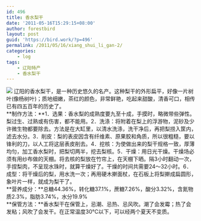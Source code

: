 ```yaml
---
id: 496
title: 香水梨干
date: '2011-05-16T15:29:15+08:00'
author: forestbird
layout: post
guid: 'https://bird.work/?p=496'
permalink: /2011/05/16/xiang_shui_li_gan-2/
categories:
    - log
tags:
    - 辽阳特产
    - 香水梨干
---
```


![](http://www.youkecn.com/upload/2010320152982594.jpg) 辽阳的香水梨干，是一种历史悠久的名产。这种梨干的外形扁平，好像一片树叶(像杨树叶)；质地细嫩，茶红的颜色，非常鲜艳，吃起来甜酸，清香可口，相传已有四五百年的历史了。  
**制作方法：**1．选果：香水梨的成熟度要九至十成，手摸时，略微带些弹性。梨过生、过熟或有伤害，都不能用。2．洗涤：将附着在梨上的浮游物，泥砂及少许微生物都要除去。方法是在大缸里，以清水洗涤，洗干净后，再把梨捞入筐内，滤去水分。3．削皮：梨的表皮因含有纤维素、原果胶和角质，所以很粗糙，要以锋利的刀，以人工将这层表皮削去。4．挖核：为使做出来的梨干规格一致，厚薄均匀，加工香水梨时，把梨切两半，挖去梨核。5．干燥：用日光干燥。干燥场必须有用纱布做的天棚。将去核的梨放在竹帘上，在天棚下晒。隔3小时翻动一次，手捏梨肉，不呈现水珠时，就算干燥好了。干燥的时间共需要24～32小时。6．成型：将干燥后的梨，用水洗一次；再用硬木擀面杖，在石板上将梨擀成扁圆形，象叶片一样，就成为梨干了。  
**营养成分：**总糖44.36%，转化糖37.1%，蔗糖7.26%，酸分3.32%，含氮物质2.3%，脂肪3.74%，水分19.9%  
**保管方法：**香水梨干在保管上，忌潮、忌热、忌风吹。潮了会发霉；热了会发粘；风吹了会发干。在正常温度30℃以下，可以经两个夏天不变质。